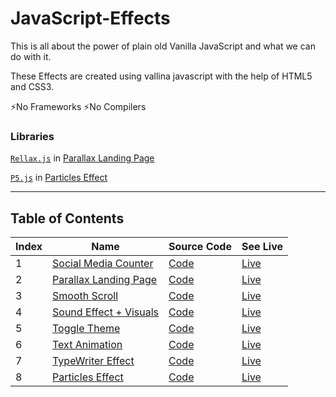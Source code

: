 # JavaScript-Effects

This is all about the power of plain old Vanilla JavaScript and what we can do with it.

These Effects are created using vallina javascript with the help of HTML5 and CSS3.

⚡No Frameworks ⚡No Compilers

### **Libraries**

[`Rellax.js`](https://dixonandmoe.com/rellax/) in [Parallax Landing Page](https://akshay2996.github.io/JavaScript-Effects/Parallax-Landing-Page/index.html)

[`P5.js`](https://p5js.org/) in [Particles Effect](https://akshay2996.github.io/JavaScript-Effects/Particles-Effect/)

<hr />

## Table of Contents

| Index | Name                           | Source Code                    | See Live     |
|-------|--------------------------------|--------------------------------|----------|
| 1     | [Social Media Counter](https://akshay2996.github.io/JavaScript-Effects/Animated-Counter/index.html) | [Code](Animated-Counter/)      | [Live](https://akshay2996.github.io/JavaScript-Effects/Animated-Counter/index.html) |
| 2     | [Parallax Landing Page](https://akshay2996.github.io/JavaScript-Effects/Parallax-Landing-Page/index.html)      | [Code](Parallax-Landing-Page/) | [Live](https://akshay2996.github.io/JavaScript-Effects/Parallax-Landing-Page/index.html) |
| 3     | [Smooth Scroll](https://akshay2996.github.io/JavaScript-Effects/Smooth-Scroll/index.html)              | [Code](Smooth-Scroll/)         | [Live](https://akshay2996.github.io/JavaScript-Effects/Smooth-Scroll/index.html) |
| 4     | [Sound Effect + Visuals](https://akshay2996.github.io/JavaScript-Effects/Sound-Effects/index.html)     | [Code](Sound-Effects/)         | [Live](https://akshay2996.github.io/JavaScript-Effects/Sound-Effects/index.html) |
| 5     | [Toggle Theme](https://akshay2996.github.io/JavaScript-Effects/Switch-Theme/index.html)               | [Code](Switch-Theme/)          | [Live](https://akshay2996.github.io/JavaScript-Effects/Switch-Theme/index.html) |
| 6     | [Text Animation](https://akshay2996.github.io/JavaScript-Effects/Text-Animation/index.html)             | [Code](Text-Animation/)        | [Live](https://akshay2996.github.io/JavaScript-Effects/Text-Animation/index.html) |
| 7     | [TypeWriter Effect](https://akshay2996.github.io/JavaScript-Effects/TypeWriter-Effect/index.html)          | [Code](TypeWriter-Effect/)     | [Live](https://akshay2996.github.io/JavaScript-Effects/TypeWriter-Effect/index.html) |
| 8     | [Particles Effect](https://akshay2996.github.io/JavaScript-Effects/Particles-Effect/)          | [Code](Particles-Effect/)     | [Live](https://akshay2996.github.io/JavaScript-Effects/Particles-Effect/) |

